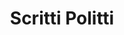 ---
title: "Scritti Politti"
summary: "Scritti Politti are a British band, originally formed in 1977 in Leeds, England, by Welsh singer-songwriter Green Gartside. He is the only member of the band to have remained throughout the group's history.Beginning as a punk-inspired collective of art students and squatters, Scritti Politti released several early post-punk recordings on Rough Trade Records before transitioning into a mainstream pop music project in the early to mid- 1980s, enjoying significant success in the record charts in the UK and the US. The group's most successful album, 1985's Cupid & Psyche 85, spawned three UK Top 20 hits with \"Wood Beez \", \"Absolute\", and \"The Word Girl\", as well as a US Top 20 hit with \"Perfect Way\".
The band's 1988 album Provision was a UK Top 10 success, though it only produced one UK Top 20 hit single, \"Oh Patti\". After releasing two non-album singles in 1991, as well as a collaboration with B.E.F., Gartside became disillusioned with the music industry and retired to south Wales for more than seven years. He returned in the late 1990s, releasing a new album, Anomie & Bonhomie, in 1999 . In 2005 Rough Trade released the compilation Early, which collected the band's first releases. In 2006 Gartside released the stripped-down White Bread, Black Beer."
slug: "scritti-politti"
image: "scritti-politti.jpg"
apple_music_artist_url: "https://music.apple.com/gb/artist/scritti-politti/614113"
wikipedia_url: "https://en.wikipedia.org/wiki/Scritti_Politti"
---